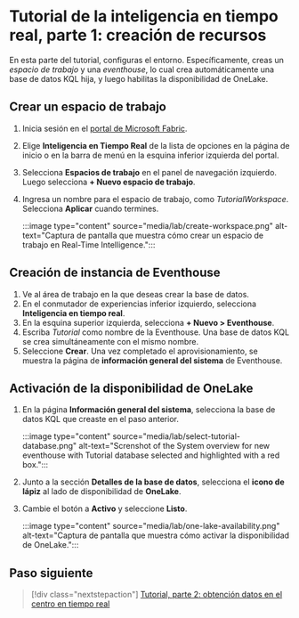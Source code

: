 # Tutorial de la inteligencia en tiempo real, parte 1: creación de recursos

En esta parte del tutorial, configuras el entorno. Específicamente, creas un *espacio de trabajo* y una *eventhouse*, lo cual crea automáticamente una base de datos KQL hija, y luego habilitas la disponibilidad de OneLake.

## Crear un espacio de trabajo
1. Inicia sesión en el [portal de Microsoft Fabric](https://fabric.microsoft.com).
2. Elige **Inteligencia en Tiempo Real** de la lista de opciones en la página de inicio o en la barra de menú en la esquina inferior izquierda del portal.
3. Selecciona **Espacios de trabajo** en el panel de navegación izquierdo. Luego selecciona **+ Nuevo espacio de trabajo**.
4. Ingresa un nombre para el espacio de trabajo, como *TutorialWorkspace*. Selecciona **Aplicar** cuando termines.

    :::image type="content" source="media/lab/create-workspace.png" alt-text="Captura de pantalla que muestra cómo crear un espacio de trabajo en Real-Time Intelligence.":::

## Creación de instancia de Eventhouse

1. Ve al área de trabajo en la que deseas crear la base de datos.
2. En el conmutador de experiencias inferior izquierdo, selecciona **Inteligencia en tiempo real**.
3. En la esquina superior izquierda, selecciona **+ Nuevo > Eventhouse**.
4. Escriba *Tutorial* como nombre de la Eventhouse. Una base de datos KQL se crea simultáneamente con el mismo nombre.
5. Seleccione **Crear**. Una vez completado el aprovisionamiento, se muestra la página de **información general del sistema** de Eventhouse.

## Activación de la disponibilidad de OneLake

1. En la página **Información general del sistema**, selecciona la base de datos KQL que creaste en el paso anterior.
    
    :::image type="content" source="media/lab/select-tutorial-database.png" alt-text="Screnshot of the System overview for new eventhouse with Tutorial database selected and highlighted with a red box.":::

2. Junto a la sección **Detalles de la base de datos**, selecciona el **icono de lápiz** al lado de disponibilidad de **OneLake**.
3. Cambie el botón a **Activo** y seleccione **Listo**.

    :::image type="content" source="media/lab/one-lake-availability.png" alt-text="Captura de pantalla que muestra cómo activar la disponibilidad de OneLake.":::

## Paso siguiente

> [!div class="nextstepaction"]
> [Tutorial, parte 2: obtención datos en el centro en tiempo real](tutorial-2-obtención-de-datos-en-el-centro-en-tiempo-real.md)